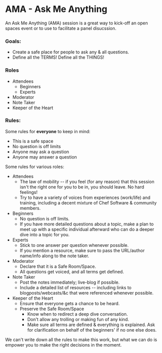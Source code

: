 # AMA - Ask Me Anything

An Ask Me Anything (AMA) session is a great way to kick-off an open spaces event or to use to facilitate a panel disucssion.

### Goals:
- Create a safe place for people to ask any & all questions.
- Define all the TERMS! Define all the THINGS!

### Roles
* Attendees
  * Beginners
  * Experts
* Moderator
* Note Taker
* Keeper of the Heart


### Rules:

Some rules for **everyone** to keep in mind:

* This is a safe space
* No question is off limits
* Anyone may ask a question
* Anyone may answer a question

Some rules for various roles:
* Attendees
  * The law of mobility -- if you feel (for any reason) that this session isn't the right one for you to be in, you should leave. No hard feelings!
  * Try to have a variety of voices from experiences (work/life) and training, including a decent mixture of Chef Software & community members.
* Beginners
  * No question is off limits.
  * If you have more detailed questions about a topic, make a plan to meet up with a specific individual afterward who can do a deeper dive into a topic for you.
* Experts
  * Stick to one answer per question whenever possible.
  * If you mention a resource, make sure to pass the URL/author name/info along to the note taker.
* Moderator
  * Declare that it is a Safe Room/Space.
  * All questions get voiced, and all terms get defined.
* Note Taker
  * Post the notes immediately; live-blog if possible.
  * Include a detailed list of resources -- including links to blogposts/webcasts/&c that were referenced whenever possible.
* Keeper of the Heart
  * Ensure that everyone gets a chance to be heard.
  * Preserve the Safe Room/Space
    * Know when to redirect a deep dive conversation.
    * Don't allow any trolling or making fun of any kind.
    * Make sure all terms are defined & everything is explained. Ask for clarification on behalf of the beginners' if no one else does.

We can't write down all the rules to make this work, but what we can do is empower you to make the right decisions in the moment.
